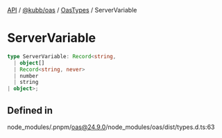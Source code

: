 [API](../../../../../packages.md) / [@kubb/oas](../../../index.md) / [OasTypes](../index.md) / ServerVariable

# ServerVariable

```ts
type ServerVariable: Record<string, 
  | object[]
  | Record<string, never>
  | number
  | string
| object>;
```

## Defined in

node\_modules/.pnpm/oas@24.9.0/node\_modules/oas/dist/types.d.ts:63
